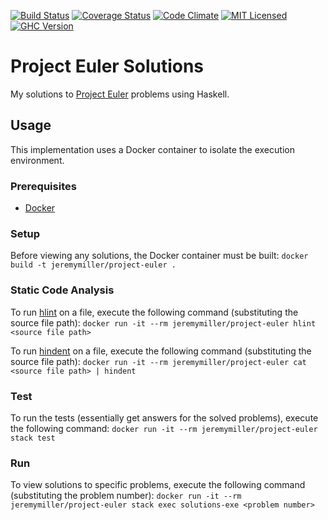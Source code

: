 [![Build Status](https://travis-ci.org/jeremy-miller/project-euler.svg?branch=master)](https://travis-ci.org/jeremy-miller/project-euler)
[![Coverage Status](https://coveralls.io/repos/github/jeremy-miller/project-euler/badge.svg?branch=master)](https://coveralls.io/github/jeremy-miller/project-euler?branch=master)
[![Code Climate](https://codeclimate.com/github/jeremy-miller/project-euler/badges/gpa.svg)](https://codeclimate.com/github/jeremy-miller/project-euler)
[![MIT Licensed](https://img.shields.io/badge/license-MIT-blue.svg)](https://raw.githubusercontent.com/hyperium/hyper/master/LICENSE)
[![GHC Version](https://img.shields.io/badge/GHC-8.0-blue.svg)]()

# Project Euler Solutions
My solutions to [Project Euler](https://projecteuler.net/archives) problems using Haskell.

## Usage
This implementation uses a Docker container to isolate the execution environment.

### Prerequisites
- [Docker](https://docs.docker.com/engine/installation/)

### Setup
Before viewing any solutions, the Docker container must be built: ```docker build -t jeremymiller/project-euler .```

### Static Code Analysis
To run [hlint](https://github.com/ndmitchell/hlint#installing-and-running-hlint) on a file, execute the following command (substituting the source file path):
```docker run -it --rm jeremymiller/project-euler hlint <source file path>```

To run [hindent](https://github.com/commercialhaskell/hindent) on a file, execute the following command (substituting the source file path):
```docker run -it --rm jeremymiller/project-euler cat <source file path> | hindent```

### Test
To run the tests (essentially get answers for the solved problems), execute the following command:
```docker run -it --rm jeremymiller/project-euler stack test```

### Run
To view solutions to specific problems, execute the following command (substituting the problem number):
```docker run -it --rm jeremymiller/project-euler stack exec solutions-exe <problem number>```

